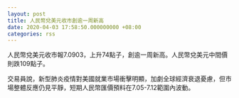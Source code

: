 ```yaml
---
layout: post
title: 人民幣兌美元收市創逾一周新高
date: 2020-04-03 17:58:50.000000000 +08:00
categories: rss
---
```


人民幣兌美元收市報7.0903，上升74點子，創逾一周新高。人民幣兌美元中間價則跌109點子。

交易員說，新型肺炎疫情對美國就業市場衝擊明顯，加劇全球經濟衰退憂慮，但市場整體反應仍見平靜，短期人民幣匯價預料在7.05-7.12範圍內波動。
